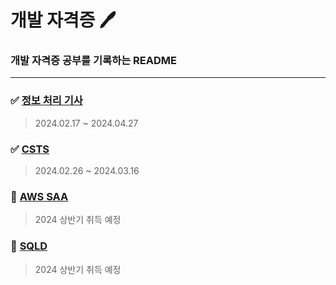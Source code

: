 # 개발 자격증 🖊️

### 개발 자격증 공부를 기록하는 README

***

### ✅ [정보 처리 기사](https://github.com/viaunixue/dev-certification/wiki/📁-정보-처리-기사)

> 2024.02.17 ~ 2024.04.27

### ✅ [CSTS](https://github.com/viaunixue/dev-certification/wiki/📁-CSTS)

> 2024.02.26 ~ 2024.03.16

### 📜 [AWS SAA](https://github.com/viaunixue/dev-certification/wiki/📁-CSTS)

> 2024 상반기 취득 예정

### 📜 [SQLD](https://github.com/viaunixue/dev-certification/wiki/📁-CSTS)

> 2024 상반기 취득 예정